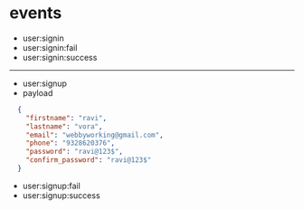 # events
  - user:signin
  - user:signin:fail
  - user:signin:success
  -----
  - user:signup
  - payload
  ```json
    {
      "firstname": "ravi",
      "lastname": "vora",
      "email": "webbyworking@gmail.com",
      "phone": "9328620376",
      "password": "ravi@123$",
      "confirm_password": "ravi@123$"
    }
```
  - user:signup:fail
  - user:signup:success
